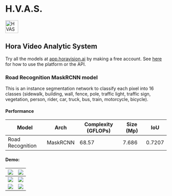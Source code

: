 # H.V.A.S.
<img alt="HVAS" height="40px" src="https://i.imgur.com/u2obU99.png" />

## Hora Video Analytic System

Try all the models at [app.horavision.ai](https://app.horavision.ai) by making a free account. See [here](https://github.com/davidezagami/hvas) for how to use the platform or the API.

### Road Recognition MaskRCNN model

This is an instance segmentation network to classify each pixel into 16 classes (sidewalk, building, wall, fence, pole, traffic light, traffic sign, vegetation, person, rider, car, truck, bus, train, motorcycle, bicycle).

#### Performance

| Model  | Arch | Complexity (GFLOPs) | Size (Mp) | IoU |
| ------------------- | ------ | ------ | ----- | ---- |
| Road Recognition | MaskRCNN | 68.57   | 7.686  | 0.7207 |

#### Demo:

| ![](https://i.imgur.com/EM7rcbY.jpg) | ![](https://i.imgur.com/nE1hdQL.jpg) |
| -------- | -------- |
| ![](https://i.imgur.com/ZHNuzWf.jpg)     | ![](https://i.imgur.com/unRIQXI.jpg)     |
| ![](https://i.imgur.com/5xAVacv.jpg)     | ![](https://i.imgur.com/mN1Aw16.jpg)     |

